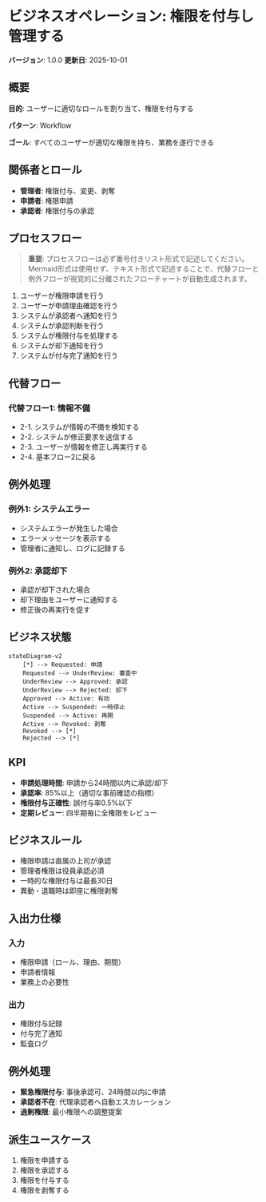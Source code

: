 # ビジネスオペレーション: 権限を付与し管理する

**バージョン**: 1.0.0
**更新日**: 2025-10-01

## 概要

**目的**: ユーザーに適切なロールを割り当て、権限を付与する

**パターン**: Workflow

**ゴール**: すべてのユーザーが適切な権限を持ち、業務を遂行できる

## 関係者とロール

- **管理者**: 権限付与、変更、剥奪
- **申請者**: 権限申請
- **承認者**: 権限付与の承認

## プロセスフロー

> **重要**: プロセスフローは必ず番号付きリスト形式で記述してください。
> Mermaid形式は使用せず、テキスト形式で記述することで、代替フローと例外フローが視覚的に分離されたフローチャートが自動生成されます。

1. ユーザーが権限申請を行う
2. ユーザーが申請理由確認を行う
3. システムが承認者へ通知を行う
4. システムが承認判断を行う
5. システムが権限付与を処理する
6. システムが却下通知を行う
7. システムが付与完了通知を行う

## 代替フロー

### 代替フロー1: 情報不備
- 2-1. システムが情報の不備を検知する
- 2-2. システムが修正要求を送信する
- 2-3. ユーザーが情報を修正し再実行する
- 2-4. 基本フロー2に戻る

## 例外処理

### 例外1: システムエラー
- システムエラーが発生した場合
- エラーメッセージを表示する
- 管理者に通知し、ログに記録する

### 例外2: 承認却下
- 承認が却下された場合
- 却下理由をユーザーに通知する
- 修正後の再実行を促す

## ビジネス状態

```mermaid
stateDiagram-v2
    [*] --> Requested: 申請
    Requested --> UnderReview: 審査中
    UnderReview --> Approved: 承認
    UnderReview --> Rejected: 却下
    Approved --> Active: 有効
    Active --> Suspended: 一時停止
    Suspended --> Active: 再開
    Active --> Revoked: 剥奪
    Revoked --> [*]
    Rejected --> [*]
```

## KPI

- **申請処理時間**: 申請から24時間以内に承認/却下
- **承認率**: 85%以上（適切な事前確認の指標）
- **権限付与正確性**: 誤付与率0.5%以下
- **定期レビュー**: 四半期毎に全権限をレビュー

## ビジネスルール

- 権限申請は直属の上司が承認
- 管理者権限は役員承認必須
- 一時的な権限付与は最長30日
- 異動・退職時は即座に権限剥奪

## 入出力仕様

### 入力
- 権限申請（ロール、理由、期間）
- 申請者情報
- 業務上の必要性

### 出力
- 権限付与記録
- 付与完了通知
- 監査ログ

## 例外処理

- **緊急権限付与**: 事後承認可、24時間以内に申請
- **承認者不在**: 代理承認者へ自動エスカレーション
- **過剰権限**: 最小権限への調整提案

## 派生ユースケース

1. 権限を申請する
2. 権限を承認する
3. 権限を付与する
4. 権限を剥奪する
